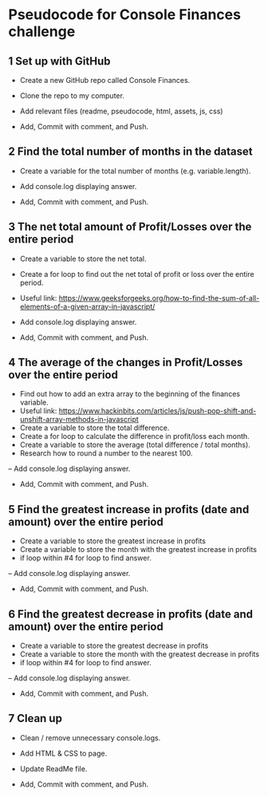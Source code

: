 # Pseudocode for Console Finances challenge

## 1 Set up with GitHub
- Create a new GitHub repo called Console Finances.
- Clone the repo to my computer.
- Add relevant files (readme, pseudocode, html, assets, js, css)

- Add, Commit with comment, and Push.


## 2 Find the total number of months in the dataset
- Create a variable for the total number of months (e.g. variable.length).

- Add console.log displaying answer.
- Add, Commit with comment, and Push.


## 3 The net total amount of Profit/Losses over the entire period
- Create a variable to store the net total.
- Create a for loop to find out the net total of profit or loss over the entire period.
- Useful link: https://www.geeksforgeeks.org/how-to-find-the-sum-of-all-elements-of-a-given-array-in-javascript/

- Add console.log displaying answer.
- Add, Commit with comment, and Push.


## 4 The average of the changes in Profit/Losses over the entire period
- Find out how to add an extra array to the beginning of the finances variable.
- Useful link: https://www.hackinbits.com/articles/js/push-pop-shift-and-unshift-array-methods-in-javascript
- Create a variable to store the total difference.
- Create a for loop to calculate the difference in profit/loss each month.
- Create a variable to store the average (total difference / total months).
- Research how to round a number to the nearest 100.

– Add console.log displaying answer.
- Add, Commit with comment, and Push.


## 5 Find the greatest increase in profits (date and amount) over the entire period
- Create a variable to store the greatest increase in profits
- Create a variable to store the month with the greatest increase in profits
- if loop within #4 for loop to find answer.

– Add console.log displaying answer.
- Add, Commit with comment, and Push.

## 6 Find the greatest decrease in profits (date and amount) over the entire period
- Create a variable to store the greatest decrease in profits
- Create a variable to store the month with the greatest decrease in profits
- if loop within #4 for loop to find answer.

– Add console.log displaying answer.
- Add, Commit with comment, and Push.

## 7 Clean up
- Clean / remove unnecessary console.logs.
- Add HTML & CSS to page.
- Update ReadMe file.

- Add, Commit with comment, and Push.